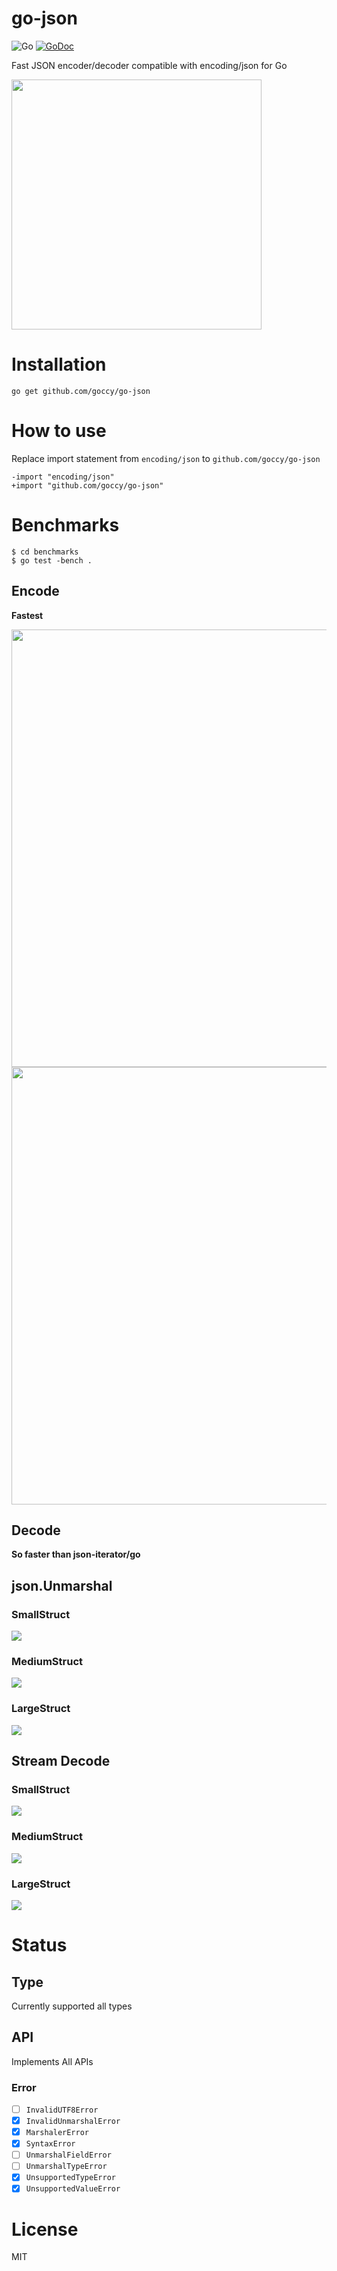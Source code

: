 # go-json

![Go](https://github.com/goccy/go-json/workflows/Go/badge.svg)
[![GoDoc](https://godoc.org/github.com/goccy/go-json?status.svg)](https://pkg.go.dev/github.com/goccy/go-json?tab=doc)

Fast JSON encoder/decoder compatible with encoding/json for Go

<img width="400px" src="https://user-images.githubusercontent.com/209884/92572337-42b42900-f2bf-11ea-973a-c74a359553a5.png"></img>

# Installation

```
go get github.com/goccy/go-json
```

# How to use

Replace import statement from `encoding/json` to `github.com/goccy/go-json`

```
-import "encoding/json"
+import "github.com/goccy/go-json"
```

# Benchmarks

```
$ cd benchmarks
$ go test -bench .
```

## Encode

**Fastest**

<img width="700" alt="" src="https://user-images.githubusercontent.com/209884/102718073-82ac9280-4329-11eb-94f2-c5377a2feeed.png">
<img width="700" alt="" src="https://user-images.githubusercontent.com/209884/102718071-804a3880-4329-11eb-9e70-5de74e55a553.png">

## Decode

**So faster than json-iterator/go**

## json.Unmarshal

### SmallStruct

<img src="https://user-images.githubusercontent.com/209884/89118870-5b713800-d4e4-11ea-9c80-47008d998e70.png"></img>

### MediumStruct

<img src="https://user-images.githubusercontent.com/209884/89118884-86f42280-d4e4-11ea-965c-b72764870ed0.png"></img>

### LargeStruct

<img src="https://user-images.githubusercontent.com/209884/89118902-9c694c80-d4e4-11ea-94e6-8c888cdb6361.png"></img>

## Stream Decode

### SmallStruct

<img src="https://user-images.githubusercontent.com/209884/89118906-b0ad4980-d4e4-11ea-80fb-2a6e9e7a066e.png"></img>

### MediumStruct

<img src="https://user-images.githubusercontent.com/209884/89118917-c02c9280-d4e4-11ea-8ba8-776cdbf970df.png"></img>

### LargeStruct

<img src="https://user-images.githubusercontent.com/209884/89118920-c28eec80-d4e4-11ea-91cc-424cfe726539.png"></img>

# Status

## Type

Currently supported all types

## API

Implements All APIs

### Error

- [ ] `InvalidUTF8Error`
- [x] `InvalidUnmarshalError`
- [x] `MarshalerError`
- [x] `SyntaxError`
- [ ] `UnmarshalFieldError`
- [ ] `UnmarshalTypeError`
- [x] `UnsupportedTypeError`
- [x] `UnsupportedValueError`

# License

MIT
